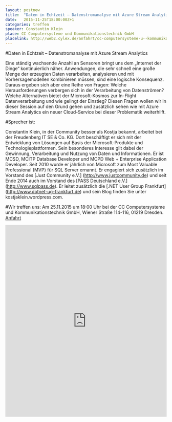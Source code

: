 ```yaml
---
layout: postnew
title:  "Daten in Echtzeit – Datenstromanalyse mit Azure Stream Analytics" 
date:   2015-11-25T18:00:00Z+1
categories: treffen
speaker: Constantin Klein
place: CC Computersysteme und Kommunikationstechnik GmbH
placelink: http://web2.cylex.de/anfahrt/cc-computersysteme-u--kommunikation-2332486-anfahrt.html
---
```


#Daten in Echtzeit – Datenstromanalyse mit Azure Stream Analytics

Eine ständig wachsende Anzahl an Sensoren bringt uns dem „Internet der Dinge“ kontinuierlich näher. Anwendungen, die sehr schnell eine große Menge der erzeugten Daten verarbeiten, analysieren und mit Vorhersagemodellen kombinieren müssen, sind eine logische Konsequenz. Daraus ergeben sich aber eine Reihe von Fragen: Welche Herausforderungen verbergen sich in der Verarbeitung von Datenströmen? Welche Alternativen bietet der Microsoft-Kosmos zur In-Flight Datenverarbeitung und wie gelingt der Einstieg? Diesen Fragen wollen wir in dieser Session auf den Grund gehen und zusätzlich sehen wie mit Azure Stream Analytics ein neuer Cloud-Service bei dieser Problematik weiterhilft.

#Sprecher ist:

Constantin Klein, in der Community besser als Kostja bekannt, arbeitet bei der Freudenberg IT SE & Co. KG. Dort beschäftigt er sich mit der Entwicklung von Lösungen auf Basis der Microsoft-Produkte und Technologieplattformen. Sein besonderes Interesse gilt dabei der Gewinnung, Verarbeitung und Nutzung von Daten und Informationen. Er ist MCSD, MCITP Database Developer und MCPD Web + Enterprise Application Developer. Seit 2010 wurde er jährlich von Microsoft zum Most Valuable Professional (MVP) für SQL Server ernannt. Er engagiert sich zusätzlich im Vorstand des [Just Community e.V.] (http://www.justcommunity.de) und seit Ende 2014 auch im Vorstand des [PASS Deutschland e.V.] (http://www.sqlpass.de). Er leitet zusätzlich die [.NET User Group Frankfurt] (http://www.dotnet-ug-frankfurt.de) und sein Blog finden Sie unter kostjaklein.wordpress.com.

#Wir treffen uns:
Am 25.11.2015 um 18:00 Uhr bei der CC Computersysteme und Kommunikationstechnik GmbH, Wiener Straße 114-116, 01219 Dresden.
[Anfahrt](http://web2.cylex.de/anfahrt/cc-computersysteme-u--kommunikation-2332486-anfahrt.html) 

<iframe src="https://www.google.com/maps/embed?pb=!1m18!1m12!1m3!1d4220.065638624745!2d13.763733199751462!3d51.029706910503236!2m3!1f0!2f0!3f0!3m2!1i1024!2i768!4f13.1!3m3!1m2!1s0x4709c6066225bb77%3A0x343507fd43ad9628!2sCC+Computersysteme+und+Kommunikationstechnik+GmbH!5e0!3m2!1sde!2sde!4v1447709652655" width="100%" height="600" frameborder="0" style="border:0" allowfullscreen></iframe>
